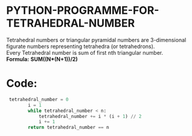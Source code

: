 # PYTHON-PROGRAMME-FOR-TETRAHEDRAL-NUMBER
Tetrahedral numbers or triangular pyramidal numbers are 3-dimensional figurate numbers representing tetrahedra (or tetrahedrons).<br>
Every Tetrahedral number is sum of first nth triangular number. <br>
__Formula:__
  __SUM((N*(N+1))/2)__

# Code:

```Python
 tetrahedral_number = 0
        i = 1
        while tetrahedral_number < n:
            tetrahedral_number += i * (i + 1) // 2
            i += 1
        return tetrahedral_number == n
```

